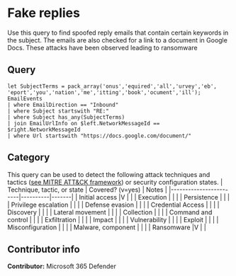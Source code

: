 # Fake replies

Use this query to find spoofed reply emails that contain certain keywords in the subject. The emails are also checked for a link to a document in Google Docs.
These attacks have been observed leading to ransomware

## Query
```
let SubjectTerms = pack_array('onus','equired','all','urvey','eb', 'eport','you','nation','me','itting','book','ocument','ill'); 
EmailEvents 
| where EmailDirection == "Inbound" 
| where Subject startswith "RE:" 
| where Subject has_any(SubjectTerms) 
| join EmailUrlInfo on $left.NetworkMessageId == $right.NetworkMessageId 
| where Url startswith "https://docs.google.com/document/" 
```
## Category
This query can be used to detect the following attack techniques and tactics ([see MITRE ATT&CK framework](https://attack.mitre.org/)) or security configuration states.
| Technique, tactic, or state | Covered? (v=yes) | Notes |
|------------------------|----------|-------|
| Initial access |V |  |
| Execution |  |  |
| Persistence |  |  | 
| Privilege escalation |  |  |
| Defense evasion |  |  | 
| Credential Access |  |  | 
| Discovery |  |  | 
| Lateral movement |  |  | 
| Collection |  |  | 
| Command and control |  |  | 
| Exfiltration |  |  | 
| Impact |  |  |
| Vulnerability |  |  |
| Exploit |  |  |
| Misconfiguration |  |  |
| Malware, component |  |  |
| Ransomware |V |  |


## Contributor info
**Contributor:** Microsoft 365 Defender
